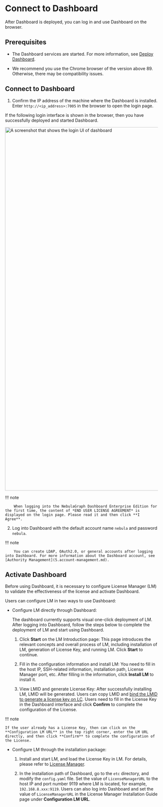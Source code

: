 # Connect to Dashboard

After Dashboard is deployed, you can log in and use Dashboard on the browser.

## Prerequisites

- The Dashboard services are started. For more information, see [Deploy Dashboard](2.deploy-connect-dashboard-ent.md).

- We recommend you use the Chrome browser of the version above 89. Otherwise, there may be compatibility issues.

## Connect to Dashboard

1. Confirm the IP address of the machine where the Dashboard is installed. Enter `http://<ip_address>:7005` in the browser to open the login page.

  If the following login interface is shown in the browser, then you have successfully deployed and started Dashboard.

  <img src="https://docs-cdn.nebula-graph.com.cn/figures/eo_dash_login_230913_en.png" width="1200" alt="A screenshot that shows the login UI of dashboard">

  !!! note

        When logging into the NebulaGraph Dashboard Enterprise Edition for the first time, the content of *END USER LICENSE AGREEMENT* is displayed on the login page. Please read it and then click **I Agree**. 

2. Log into Dashboard with the default account name `nebula` and password `nebula`.

  !!! note

        You can create LDAP, OAuth2.0, or general accounts after logging into Dashboard. For more information about the Dashboard account, see [Authority Management](5.account-management.md).

## Activate Dashboard

Before using Dashboard, it is necessary to configure License Manager (LM) to validate the effectiveness of the license and activate Dashboard.

Users can configure LM in two ways to use Dashboard:

- Configure LM directly through Dashboard:

  The dashboard currently supports visual one-click deployment of LM. After logging into Dashboard, follow the steps below to complete the deployment of LM and start using Dashboard.

  1. Click **Start** on the LM Introduction page: This page introduces the relevant concepts and overall process of LM, including installation of LM, generation of License Key, and running LM. Click **Start** to continue.

  2. Fill in the configuration information and install LM: You need to fill in the host IP, SSH-related information, installation path, License Manager port, etc. After filling in the information, click **Install LM** to install it.

  3. View LMID and generate License Key: After successfully installing LM, LMID will be generated. Users can copy LMID and [bind the LMID to generate a license key on LC](../9.about-license/2.license-management-suite/2.license-center.md#bind_lmid_to_generate_a_license-key). Users need to fill in the License Key in the Dashboard interface and click **Confirm** to complete the configuration of the License.

!!! note

    If the user already has a License Key, then can click on the **Configuration LM URL** in the top right corner, enter the LM URL directly, and then click **Confirm** to complete the configuration of the License.

- Configure LM through the installation package:

  1. Install and start LM, and load the License Key in LM. For details, please refer to [License Manager](../9.about-license/2.license-management-suite/3.license-manager.md).

  2. In the installation path of Dashboard, go to the `etc` directory, and modify the `config.yaml` file. Set the value of `LicenseManagerURL` to the host IP and port number 9119 where LM is located, for example, `192.168.8.xxx:9119`. Users can also log into Dashboard and set the value of `LicenseManagerURL` in the License Manager Installation Guide page under **Configuration LM URL**.
